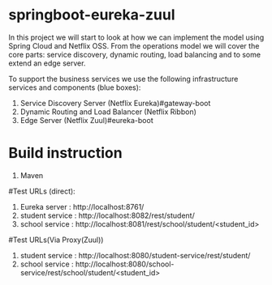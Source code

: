 # springboot-eureka-zuul

In this project we will start to look at how we can implement the model using Spring Cloud and Netflix OSS. From the operations model we will cover the core parts: service discovery, dynamic routing, load balancing and to some extend an edge server.

To support the business services we use the following infrastructure services and components (blue boxes):
1. Service Discovery Server (Netflix Eureka)#gateway-boot
2. Dynamic Routing and Load Balancer (Netflix Ribbon)
3. Edge Server (Netflix Zuul)#eureka-boot

# Build instruction 
1. Maven 

#Test URLs (direct):
1. Eureka server : http://localhost:8761/
2. student service : http://localhost:8082/rest/student/
3. school service : http://localhost:8081/rest/school/student/<student_id>

#Test URLs(Via Proxy(Zuul))

1. student service : http://localhost:8080/student-service/rest/student/
2. school service : http://localhost:8080/school-service/rest/school/student/<student_id>
